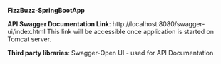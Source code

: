 **FizzBuzz-SpringBootApp**
 
**API Swagger Documentation Link**: http://localhost:8080/swagger-ui/index.html
This link will be accessible once application is started on Tomcat server.

**Third party libraries**: Swagger-Open UI - used for API Documentation
